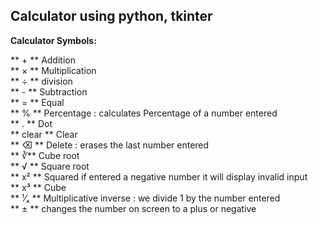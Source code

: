 ## Calculator using python, tkinter

**Calculator Symbols:**

** + ** Addition  
** × ** Multiplication  
** ÷ ** division  
** - ** Subtraction  
** = ** Equal  
** % ** Percentage : calculates Percentage of a number entered  
** . ** Dot  
** clear ** Clear  
** ⌫ ** Delete : erases the last number entered  
** ∛** Cube root  
** √ ** Square root  
** x² ** Squared if entered a negative number it will display invalid input  
** x³ ** Cube  
** ¹⁄ₓ ** Multiplicative inverse : we divide 1 by the number entered  
** ± ** changes the number on screen to a plus or negative  
